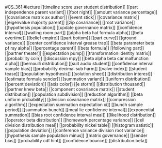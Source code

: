 #CS_361
#lecture
[[timeline score user student distribution]]
[[part independence parent variant]]
[[foot night]]
[[amount variance percentage]]
[[covariance matrix ax author]]
[[event stick]]
[[covariance matrix]]
[[eigenvalue majority parent]]
[[zip covariance]]
[[root variance]]
[[hypothesis population]]
[[update governance matrix]]
[[confidence interval]]
[[waiting room part]]
[[alpha beta hat formula alpha]]
[[beta overtime]]
[[belief empire]]
[[part bottom]]
[[part curve]]
[[ground variance]]
[[center confidence interval grease trap]]
[[beta parameter beta pf ray alpha]]
[[percentage parent]]
[[beta formula]]
[[following part]]
[[partner theater]]
[[expectation pump]]
[[transformation identity matrix]]
[[probability coin]]
[[discussion mpy]]
[[beta alpha beta car malfunction alpha]]
[[bernoulli distribution]]
[[suit audio student]]
[[confidence interval sample bias]]
[[probability decimal sub harm]]
[[valve index]]
[[student tease]]
[[population hypothesis]]
[[solution sheet]]
[[distribution interest]]
[[estimate formula sender]]
[[summation variant]]
[[uniform distribution]]
[[percent deviation]]
[[axis color]]
[[e storm]]
[[distribution thousand]]
[[partner knew beta]]
[[component covariance matrix]]
[[student distribution]]
[[population subdivision]]
[[reduction algorithm]]
[[beta uniform probability]]
[[division covariance matrix]]
[[compression algorithm]]
[[expectation summation expectation xi]]
[[bunch sample period]]
[[summation bunch]]
[[meal lie confidence interval]]
[[exponential summation]]
[[bias root confidence interval meal]]
[[likelihood distribution]]
[[operator beta distribution]]
[[homework percentage variance]]
[[cell division distribution meal]]
[[probability nickel table]]
[[histogram satistic]]
[[population deviation]]
[[conference variance division root variance]]
[[hypothesis sample population minus]]
[[matrix governance]]
[[sender bias]]
[[probability cdf hint]]
[[confidence bounce]]
[[distribution beta]]

